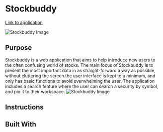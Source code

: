 # Stockbuddy

[Link to application](https://nikolaybutnik.github.io/stock-buddy/)

![Stockbuddy Image](https://github.com/nikolaybutnik/stock-buddy/blob/master/images/0-stockbuddy-screenshot.png?raw=true)

## Purpose

Stockbuddy is a web application that aims to help introduce new users to the often confusing world of stocks. The main focus of Stockbuddy is to present the most important data in as straight-forward a way as possible, without cluttering the screen.the user interface is kept to a minimum, and only has basic functions to avoid overwhelming the user. The application includes a search feature where the user can search a security by symbol, and pin it to their workspace.
![Stockbuddy Image](https://github.com/nikolaybutnik/stock-buddy/blob/master/images/1-pin-button.png?raw=true)

## Instructions

## Built With
